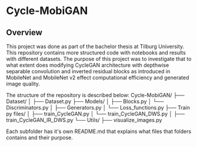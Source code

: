 # Cycle-MobiGAN

## Overview

This project was done as part of the bachelor thesis at Tilburg University. This repository contains more structured code with notebooks and results with different datasets. The purpose of this project was to investigate that to what extent does modifying CycleGAN architecture with depthwise separable convolution and inverted residual blocks as introduced in MobileNet and MobileNet v2 effect computational efficiency and generated image quality.

The structure of the repository is described below:
Cycle-MobiGAN/
├── Dataset/
│   ├── Dataset.py
├── Models/
│   ├── Blocks.py
│   └── Discriminators.py
│   ├── Generators.py
│   └── Loss_functions.py
├── Train py files/
│   ├── train_CycleGAN.py
│   └── train_CycleGAN_DWS.py
│   ├── train_CycleGAN_IR_DWS.py
└── Utils/
   ├── visualize_images.py

Each subfolder has it's own README.md that explains what files that folders contains and their purpose.


